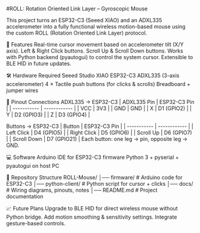 #ROLL: Rotation Oriented Link Layer – Gyroscopic Mouse

This project turns an ESP32-C3 (Seeed XIAO) and an ADXL335 accelerometer into a fully functional wireless motion-based mouse using the custom ROLL (Rotation Oriented Link Layer) protocol.


🚀 Features
Real-time cursor movement based on accelerometer tilt (X/Y axis).
Left & Right Click buttons.
Scroll Up & Scroll Down buttons.
Works with Python backend (pyautogui) to control the system cursor.
Extensible to BLE HID in future updates.


🛠️ Hardware Required
Seeed Studio XIAO ESP32-C3
ADXL335 (3-axis accelerometer)
4 × Tactile push buttons (for clicks & scrolls)
Breadboard + jumper wires


📌 Pinout Connections
ADXL335 → ESP32-C3
| ADXL335 Pin | ESP32-C3 Pin |
| ----------- | ------------ |
| VCC         | 3V3          |
| GND         | GND          |
| X           | D1 (GPIO2)   |
| Y           | D2 (GPIO3)   |
| Z           | D3 (GPIO4)   |

Buttons → ESP32-C3
| Button      | ESP32-C3 Pin |
| ----------- | ------------ |
| Left Click  | D4 (GPIO5)   |
| Right Click | D5 (GPIO6)   |
| Scroll Up   | D6 (GPIO7)   |
| Scroll Down | D7 (GPIO21)  |
Each button: one leg → pin, opposite leg → GND.


💻 Software
Arduino IDE for ESP32-C3 firmware
Python 3 + pyserial + pyautogui on host PC

📂 Repository Structure
ROLL-Mouse/
│── firmware/         # Arduino code for ESP32-C3
│── python-client/    # Python script for cursor + clicks
│── docs/             # Wiring diagrams, pinouts, notes
│── README.md         # Project documentation

📈 Future Plans
Upgrade to BLE HID for direct wireless mouse without Python bridge.
Add motion smoothing & sensitivity settings.
Integrate gesture-based controls.
